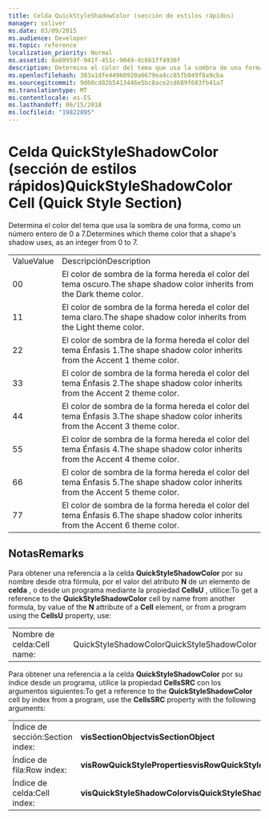 ```yaml
---
title: Celda QuickStyleShadowColor (sección de estilos rápidos)
manager: soliver
ms.date: 03/09/2015
ms.audience: Developer
ms.topic: reference
localization_priority: Normal
ms.assetid: 0a80959f-941f-451c-9049-dc661ff4930f
description: Determina el color del tema que usa la sombra de una forma, como un número entero de 0 a 7.
ms.openlocfilehash: 303a1dfe44960920a6679ea4cc85fb849f8a9cba
ms.sourcegitcommit: 9d60cd82b5413446e5bc8ace2cd689f683fb41a7
ms.translationtype: MT
ms.contentlocale: es-ES
ms.lasthandoff: 06/15/2018
ms.locfileid: "19822895"
---
```

# <a name="quickstyleshadowcolor-cell-quick-style-section"></a><span data-ttu-id="af5c9-103">Celda QuickStyleShadowColor (sección de estilos rápidos)</span><span class="sxs-lookup"><span data-stu-id="af5c9-103">QuickStyleShadowColor Cell (Quick Style Section)</span></span>

<span data-ttu-id="af5c9-104">Determina el color del tema que usa la sombra de una forma, como un número entero de 0 a 7.</span><span class="sxs-lookup"><span data-stu-id="af5c9-104">Determines which theme color that a shape's shadow uses, as an integer from 0 to 7.</span></span>
  
|||
|:-----|:-----|
|<span data-ttu-id="af5c9-105">Value</span><span class="sxs-lookup"><span data-stu-id="af5c9-105">Value</span></span>  <br/> |<span data-ttu-id="af5c9-106">Descripción</span><span class="sxs-lookup"><span data-stu-id="af5c9-106">Description</span></span>  <br/> |
|<span data-ttu-id="af5c9-107">0</span><span class="sxs-lookup"><span data-stu-id="af5c9-107">0</span></span>  <br/> |<span data-ttu-id="af5c9-108">El color de sombra de la forma hereda el color del tema oscuro.</span><span class="sxs-lookup"><span data-stu-id="af5c9-108">The shape shadow color inherits from the Dark theme color.</span></span>  <br/> |
|<span data-ttu-id="af5c9-109">1</span><span class="sxs-lookup"><span data-stu-id="af5c9-109">1</span></span>  <br/> |<span data-ttu-id="af5c9-110">El color de sombra de la forma hereda el color del tema claro.</span><span class="sxs-lookup"><span data-stu-id="af5c9-110">The shape shadow color inherits from the Light theme color.</span></span>  <br/> |
|<span data-ttu-id="af5c9-111">2</span><span class="sxs-lookup"><span data-stu-id="af5c9-111">2</span></span>  <br/> |<span data-ttu-id="af5c9-112">El color de sombra de la forma hereda el color del tema Énfasis 1.</span><span class="sxs-lookup"><span data-stu-id="af5c9-112">The shape shadow color inherits from the Accent 1 theme color.</span></span>  <br/> |
|<span data-ttu-id="af5c9-113">3</span><span class="sxs-lookup"><span data-stu-id="af5c9-113">3</span></span>  <br/> |<span data-ttu-id="af5c9-114">El color de sombra de la forma hereda el color del tema Énfasis 2.</span><span class="sxs-lookup"><span data-stu-id="af5c9-114">The shape shadow color inherits from the Accent 2 theme color.</span></span>  <br/> |
|<span data-ttu-id="af5c9-115">4</span><span class="sxs-lookup"><span data-stu-id="af5c9-115">4</span></span>  <br/> |<span data-ttu-id="af5c9-116">El color de sombra de la forma hereda el color del tema Énfasis 3.</span><span class="sxs-lookup"><span data-stu-id="af5c9-116">The shape shadow color inherits from the Accent 3 theme color.</span></span>  <br/> |
|<span data-ttu-id="af5c9-117">5</span><span class="sxs-lookup"><span data-stu-id="af5c9-117">5</span></span>  <br/> |<span data-ttu-id="af5c9-118">El color de sombra de la forma hereda el color del tema Énfasis 4.</span><span class="sxs-lookup"><span data-stu-id="af5c9-118">The shape shadow color inherits from the Accent 4 theme color.</span></span>  <br/> |
|<span data-ttu-id="af5c9-119">6</span><span class="sxs-lookup"><span data-stu-id="af5c9-119">6</span></span>  <br/> |<span data-ttu-id="af5c9-120">El color de sombra de la forma hereda el color del tema Énfasis 5.</span><span class="sxs-lookup"><span data-stu-id="af5c9-120">The shape shadow color inherits from the Accent 5 theme color.</span></span>  <br/> |
|<span data-ttu-id="af5c9-121">7</span><span class="sxs-lookup"><span data-stu-id="af5c9-121">7</span></span>  <br/> |<span data-ttu-id="af5c9-122">El color de sombra de la forma hereda el color del tema Énfasis 6.</span><span class="sxs-lookup"><span data-stu-id="af5c9-122">The shape shadow color inherits from the Accent 6 theme color.</span></span>  <br/> |
   
## <a name="remarks"></a><span data-ttu-id="af5c9-123">Notas</span><span class="sxs-lookup"><span data-stu-id="af5c9-123">Remarks</span></span>

<span data-ttu-id="af5c9-124">Para obtener una referencia a la celda **QuickStyleShadowColor** por su nombre desde otra fórmula, por el valor del atributo **N** de un elemento de **celda** , o desde un programa mediante la propiedad **CellsU** , utilice:</span><span class="sxs-lookup"><span data-stu-id="af5c9-124">To get a reference to the **QuickStyleShadowColor** cell by name from another formula, by value of the **N** attribute of a **Cell** element, or from a program using the **CellsU** property, use:</span></span> 
  
|||
|:-----|:-----|
| <span data-ttu-id="af5c9-125">Nombre de celda:</span><span class="sxs-lookup"><span data-stu-id="af5c9-125">Cell name:</span></span>  <br/> | <span data-ttu-id="af5c9-126">QuickStyleShadowColor</span><span class="sxs-lookup"><span data-stu-id="af5c9-126">QuickStyleShadowColor</span></span>  <br/> |
   
<span data-ttu-id="af5c9-127">Para obtener una referencia a la celda **QuickStyleShadowColor** por su índice desde un programa, utilice la propiedad **CellsSRC** con los argumentos siguientes:</span><span class="sxs-lookup"><span data-stu-id="af5c9-127">To get a reference to the **QuickStyleShadowColor** cell by index from a program, use the **CellsSRC** property with the following arguments:</span></span> 
  
|||
|:-----|:-----|
| <span data-ttu-id="af5c9-128">Índice de sección:</span><span class="sxs-lookup"><span data-stu-id="af5c9-128">Section index:</span></span>  <br/> |<span data-ttu-id="af5c9-129">**visSectionObject**</span><span class="sxs-lookup"><span data-stu-id="af5c9-129">**visSectionObject**</span></span> <br/> |
| <span data-ttu-id="af5c9-130">Índice de fila:</span><span class="sxs-lookup"><span data-stu-id="af5c9-130">Row index:</span></span>  <br/> |<span data-ttu-id="af5c9-131">**visRowQuickStyleProperties**</span><span class="sxs-lookup"><span data-stu-id="af5c9-131">**visRowQuickStyleProperties**</span></span> <br/> |
| <span data-ttu-id="af5c9-132">Índice de celda:</span><span class="sxs-lookup"><span data-stu-id="af5c9-132">Cell index:</span></span>  <br/> |<span data-ttu-id="af5c9-133">**visQuickStyleShadowColor**</span><span class="sxs-lookup"><span data-stu-id="af5c9-133">**visQuickStyleShadowColor**</span></span> <br/> |
   

